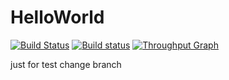 # HelloWorld 
[![Build Status](https://travis-ci.org/raozhiming/HelloWorld.svg?branch=master)](https://travis-ci.org/raozhiming/HelloWorld)
[![Build status](https://ci.appveyor.com/api/projects/status/2fq3xs3tt78y2oeo?svg=true)](https://ci.appveyor.com/project/raozhiming/helloworld)
 [![Throughput Graph](https://graphs.waffle.io/elastos/Elastos.NET.Carrier.Native.SDK/throughput.svg)](https://waffle.io/elastos/Elastos.NET.Carrier.Native.SDK/metrics/throughput) 

just for test
change
branch
